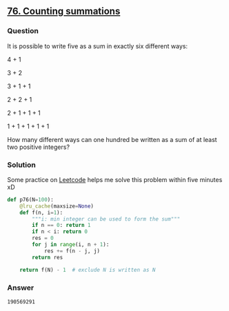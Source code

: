 ## **[76. Counting summations](https://projecteuler.net/problem=76)**

### Question
It is possible to write five as a sum in exactly six different ways:

4 + 1

3 + 2

3 + 1 + 1

2 + 2 + 1

2 + 1 + 1 + 1

1 + 1 + 1 + 1 + 1

How many different ways can one hundred be written as a sum of at least two positive integers?

### Solution
Some practice on [Leetcode](https://leetcode.com) helps me solve this problem within five minutes xD  
```python
def p76(N=100):
    @lru_cache(maxsize=None)
    def f(n, i=1):
        """i: min integer can be used to form the sum"""
        if n == 0: return 1
        if n < i: return 0
        res = 0
        for j in range(i, n + 1):
            res += f(n - j, j)
        return res

    return f(N) - 1  # exclude N is written as N
```

### Answer 
`190569291`
